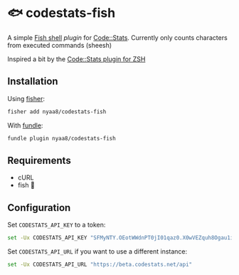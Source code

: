 🐟 codestats-fish
=================

A simple [Fish shell](https://fishshell.com/) *plugin* for [Code::Stats](https://codestats.net/).
Currently only counts characters from executed commands (sheesh)

Inspired a bit by the [Code::Stats plugin for ZSH](https://gitlab.com/code-stats/code-stats-zsh)

Installation
------------

Using [fisher](https://github.com/jorgebucaran/fisher):

```sh
fisher add nyaa8/codestats-fish
```

With [fundle](https://github.com/danhper/fundle):

```sh
fundle plugin nyaa8/codestats-fish
```

Requirements
------------
* cURL
* fish 🙂

Configuration
-------------

Set `CODESTATS_API_KEY` to a token:
```sh
set -Ux CODESTATS_API_KEY "SFMyNTY.OEotWWdnPT0jI01qaz0.X0wVEZquh8Ogau1iTtBihYqqL71FD8N6p5ChQiIpaxQ"
```

Set `CODESTATS_API_URL` if you want to use a different instance:
```sh
set -Ux CODESTATS_API_URL "https://beta.codestats.net/api"
```
